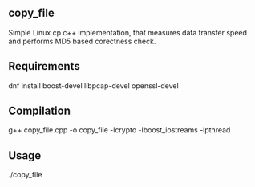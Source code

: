 ## copy_file
Simple Linux cp c++ implementation, that measures data transfer speed and performs MD5 based corectness check.

## Requirements
dnf install boost-devel libpcap-devel openssl-devel

## Compilation
g++ copy_file.cpp -o copy_file -lcrypto -lboost_iostreams -lpthread

## Usage
./copy_file <src-file> <dst-file>
